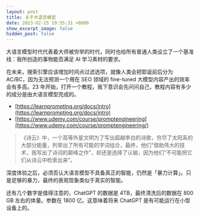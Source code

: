```yaml
---
layout: post
title: 关于大语言模型
date: 2023-02-25 19:55:31 +0800
show_excerpt_image: false
hidden_post: false
---
```


大语言模型时代代表着大师被穷举的时代，同时也给所有普通人类设立了一个基准线：我所创造的事物能否满足 AI 学习素材的要求。

在未来，搜索引擎应该增加时间点过滤选项，就像人类会把耶诞前后分为 AC/BC，因为无法预测一个用在 SEO 领域的 fine-tuned 大模型内容产出的效率会有多高。23 年开始，打开一个教程，我下意识会先问问自己，教程内容有多少的成分是由大语言模型完成的。

- [https://learnprompting.org/docs/intro](https://learnprompting.org/docs/intro)
- [https://www.udemy.com/course/promptengineering](https://www.udemy.com/course/promptengineering/)

> 《诗云》中，一个高等外星文明为了写出超越李白的诗歌，穷尽了太阳系的大部分能量，列举出了所有可能的字词组合，最终，他们“借助伟大的技术，我写出了诗词的巅峰之作”，却还是选择了认输，因为他们“不可能把它们从诗云中检索出来”。

深度体验之后，必须否认大语言模型不具备真正的智能，仍然是「暴力计算」。只是足够的暴力，最终的表观现象类似于真实的智能。

还有几个数字是值得注意的，ChatGPT 的数据是 4TB，最终清洗后的数据在 800 GB 左右的体量。参数在 1800 亿。这意味着将来 ChatGPT 是有可能运行在小型设备上的。